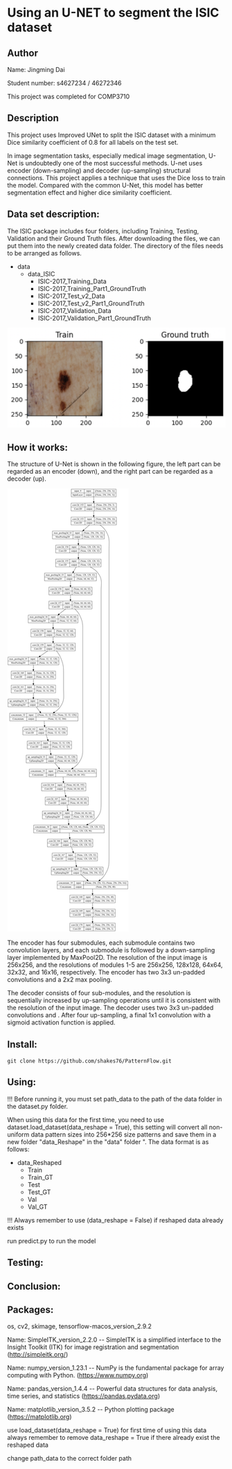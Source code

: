 
# Using an U-NET to segment the ISIC dataset


## Author
Name: Jingming Dai 

Student number: s4627234 / 46272346

This project was completed for COMP3710



## Description
This project uses Improved UNet to split the ISIC dataset with a minimum Dice similarity coefficient of 0.8 for all labels on the test set. 

In image segmentation tasks, especially medical image segmentation, U-Net is undoubtedly one of the most successful methods. U-net uses encoder (down-sampling) and decoder (up-sampling) structural connections. This project applies a technique that uses the Dice loss to train the model. Compared with the common U-Net, this model has better segmentation effect and higher dice similarity coefficient.


## Data set description:
The ISIC package includes four folders, including Training, Testing, Validation and their Ground Truth files. After downloading the files, we can put them into the newly created data folder. The directory of the files needs to be arranged as follows.

* data
    * data_ISIC
        * ISIC-2017_Training_Data
        * ISIC-2017_Training_Part1_GroundTruth
        * ISIC-2017_Test_v2_Data
        * ISIC-2017_Test_v2_Part1_GroundTruth
        * ISIC-2017_Validation_Data
        * ISIC-2017_Validation_Part1_GroundTruth

![image](./images/data_image_example.png)


## How it works:

The structure of U-Net is shown in the following figure, the left part can be regarded as an encoder (down), and the right part can be regarded as a decoder (up).

![image](./images/model256.png)

The encoder has four submodules, each submodule contains two convolution layers, and each submodule is followed by a down-sampling layer implemented by MaxPool2D. The resolution of the input image is 256x256, and the resolutions of modules 1-5 are 256x256, 128x128, 64x64, 32x32, and 16x16, respectively. The encoder has two 3x3 un-padded convolutions and a 2x2 max pooling. 

The decoder consists of four sub-modules, and the resolution is sequentially increased by up-sampling operations until it is consistent with the resolution of the input image. The decoder uses two 3x3 un-padded convolutions and . After four up-sampling, a final 1x1 convolution with a sigmoid activation function is applied.



## Install: 
``` 
git clone https://github.com/shakes76/PatternFlow.git 
```


## Using: 
!!! Before running it, you must set path_data to the path of the data folder in the dataset.py folder.

When using this data for the first time, you need to use dataset.load_dataset(data_reshape = True), this setting will convert all non-uniform data pattern sizes into 256*256 size patterns and save them in a new folder "data_Reshape" in the "data" folder ". The data format is as follows:

* data_Reshaped
    * Train
    * Train_GT
    * Test
    * Test_GT
    * Val
    * Val_GT

!!! Always remember to use (data_reshape = False) if reshaped data already exists

run predict.py to run the model

## Testing: 


## Conclusion:



## Packages:
os, cv2, skimage, tensorflow-macos_version_2.9.2

Name: SimpleITK_version_2.2.0
-- SimpleITK is a simplified interface to the Insight Toolkit (ITK) for image registration and segmentation
(http://simpleitk.org/)

Name: numpy_version_1.23.1
-- NumPy is the fundamental package for array computing with Python.
(https://www.numpy.org)

Name: pandas_version_1.4.4
-- Powerful data structures for data analysis, time series, and statistics
(https://pandas.pydata.org)

Name: matplotlib_version_3.5.2
-- Python plotting package
(https://matplotlib.org)




use load_dataset(data_reshape = True) for first time of using this data
always remember to remove data_reshape = True if there already exist the reshaped data

change path_data to the correct folder path